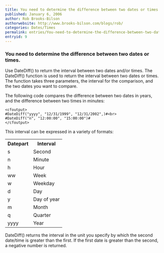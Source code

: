 ```yaml
---
title: You need to determine the difference between two dates or times.
published: January 6, 2006
author: Rob Brooks-Bilson
authorwebsite: http://www.brooks-bilson.com/blogs/rob/
categories: Dates/Times
permalink: entries/You-need-to-determine-the-difference-between-two-dates-or-times.html
entryid: 9
---
```


<h3>You need to determine the difference between two dates or times.</h3>

<p>
Use DateDiff() to return the interval between two dates and/or times.  The DateDiff() function is used to return the interval between two dates or times.  The function takes three parameters, the interval for the comparison, and the two dates you want to compare.
</p>

<p>
The following code compares the difference between two dates in years, and the difference between two times in minutes:
</p>

<pre><code class="language-markup">&lt;cfoutput&gt;
#DateDiff(&quot;yyyy&quot;, &quot;12/31/1999&quot;, &quot;12/31/2002&quot;,)#&lt;br&gt;
#DateDiff(&quot;n&quot;, &quot;12:00:00&quot;, &quot;15:00:00&quot;)#
&lt;/cfoutput&gt;
</code></pre>

<p>
This interval can be expressed in a variety of formats:
</p>

<p>
<table>
</p>

<p>
<tr>
</p>

<p>
	<th>Datepart</th>
</p>

<p>
	<th>Interval</th>
</p>

<p>
</tr>
</p>

<p>
<tr>
</p>

<p>
	<td>s</td>
</p>

<p>
	<td>Second</td>
</p>

<p>
</tr>
</p>

<p>
<tr>
</p>

<p>
	<td>n</td>
</p>

<p>
	<td>Minute</td>
</p>

<p>
</tr>
</p>

<p>
<tr>
</p>

<p>
	<td>h</td>
</p>

<p>
	<td>Hour</td>
</p>

<p>
</tr>
</p>

<p>
<tr>
</p>

<p>
	<td>ww</td>
</p>

<p>
	<td>Week</td>
</p>

<p>
</tr>
</p>

<p>
<tr>
</p>

<p>
	<td>w</td>
</p>

<p>
	<td>Weekday</td>
</p>

<p>
</tr>
</p>

<p>
<tr>
</p>

<p>
	<td>d</td>
</p>

<p>
	<td>Day</td>
</p>

<p>
</tr>
</p>

<p>
<tr>
</p>

<p>
	<td>y</td>
</p>

<p>
	<td>Day of year</td>
</p>

<p>
</tr>
</p>

<p>
<tr>
</p>

<p>
	<td>m</td>
</p>

<p>
	<td>Month</td>
</p>

<p>
</tr>
</p>

<p>
<tr>
</p>

<p>
	<td>q</td>
</p>

<p>
	<td>Quarter</td>
</p>

<p>
</tr>
</p>

<p>
<tr>
</p>

<p>
	<td>yyyy</td>
</p>

<p>
	<td>Year</td>
</p>

<p>
</tr>
</p>

<p>
</table>
</p>

<p>
DateDiff() returns the interval in the unit you specify by which the second date/time is greater than the first.  If the first date is greater than the second, a negative number is returned.
</p>



